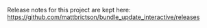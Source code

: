 Release notes for this project are kept here: https://github.com/mattbrictson/bundle_update_interactive/releases
